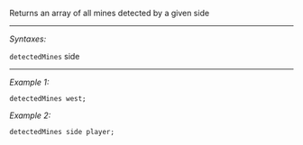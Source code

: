 Returns an array of all mines detected by a given side


---
*Syntaxes:*

`detectedMines` side

---
*Example 1:*

```sqf
detectedMines west;
```

*Example 2:*

```sqf
detectedMines side player;
```